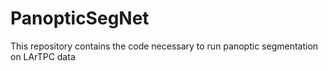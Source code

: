# PanopticSegNet
This repository contains the code necessary to run panoptic segmentation on LArTPC data
